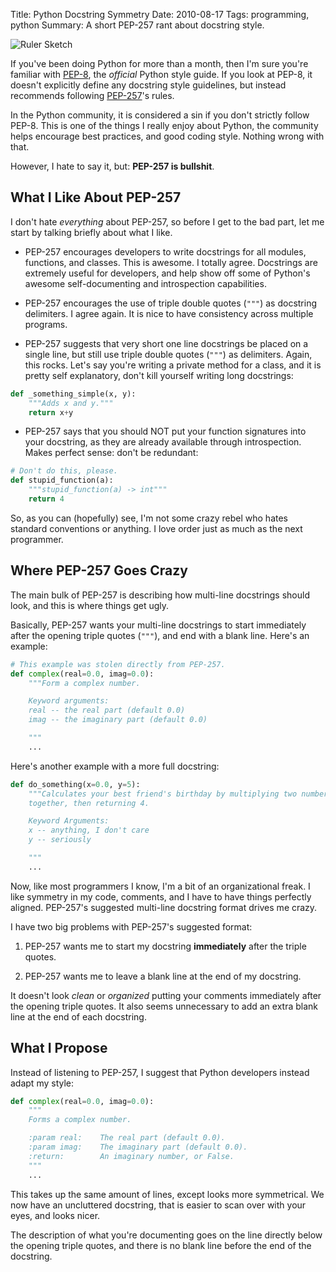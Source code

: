 Title: Python Docstring Symmetry
Date: 2010-08-17
Tags: programming, python
Summary: A short PEP-257 rant about docstring style.


![Ruler Sketch][]


If you've been doing Python for more than a month, then I'm sure you're
familiar with [PEP-8][], the *official* Python style guide.  If you look at
PEP-8, it doesn't explicitly define any docstring style guidelines, but instead
recommends following [PEP-257][]'s rules.

In the Python community, it is considered a sin if you don't strictly follow
PEP-8.  This is one of the things I really enjoy about Python, the community
helps encourage best practices, and good coding style.  Nothing wrong with
that.

However, I hate to say it, but: **PEP-257 is bullshit**.


## What I Like About PEP-257

I don't hate *everything* about PEP-257, so before I get to the bad part, let
me start by talking briefly about what I like.

-   PEP-257 encourages developers to write docstrings for all modules,
    functions, and classes.  This is awesome.  I totally agree.  Docstrings are
    extremely useful for developers, and help show off some of Python's awesome
    self-documenting and introspection capabilities.

-   PEP-257 encourages the use of triple double quotes (`"""`) as docstring
    delimiters.  I agree again.  It is nice to have consistency across multiple
    programs.

-   PEP-257 suggests that very short one line docstrings be placed on a single
    line, but still use triple double quotes (`"""`) as delimiters.  Again,
    this rocks.  Let's say you're writing a private method for a class, and it
    is pretty self explanatory, don't kill yourself writing long docstrings:

```python
def _something_simple(x, y):
    """Adds x and y."""
    return x+y
```

-   PEP-257 says that you should NOT put your function signatures into your
    docstring, as they are already available through introspection.  Makes
    perfect sense: don't be redundant:

```python
# Don't do this, please.
def stupid_function(a):
    """stupid_function(a) -> int"""
    return 4
```

So, as you can (hopefully) see, I'm not some crazy rebel who hates standard
conventions or anything.  I love order just as much as the next programmer.


## Where PEP-257 Goes Crazy

The main bulk of PEP-257 is describing how multi-line docstrings should look,
and this is where things get ugly.

Basically, PEP-257 wants your multi-line docstrings to start immediately after
the opening triple quotes (`"""`), and end with a blank line.  Here's an
example:

```python
# This example was stolen directly from PEP-257.
def complex(real=0.0, imag=0.0):
    """Form a complex number.

    Keyword arguments:
    real -- the real part (default 0.0)
    imag -- the imaginary part (default 0.0)

    """
    ...
```

Here's another example with a more full docstring:

```python
def do_something(x=0.0, y=5):
    """Calculates your best friend's birthday by multiplying two numbers
    together, then returning 4.

    Keyword Arguments:
    x -- anything, I don't care
    y -- seriously

    """
    ...
```

Now, like most programmers I know, I'm a bit of an organizational freak.  I
like symmetry in my code, comments, and I have to have things perfectly
aligned.  PEP-257's suggested multi-line docstring format drives me crazy.

I have two big problems with PEP-257's suggested format:

1.  PEP-257 wants me to start my docstring **immediately** after the triple
    quotes.

2.  PEP-257 wants me to leave a blank line at the end of my docstring.

It doesn't look *clean* or *organized* putting your comments immediately after
the opening triple quotes.  It also seems unnecessary to add an extra blank
line at the end of each docstring.


## What I Propose

Instead of listening to PEP-257, I suggest that Python developers instead adapt
my style:

```python
def complex(real=0.0, imag=0.0):
    """
    Forms a complex number.

    :param real:    The real part (default 0.0).
    :param imag:    The imaginary part (default 0.0).
    :return:        An imaginary number, or False.
    """
    ...
```

This takes up the same amount of lines, except looks more symmetrical.  We now
have an uncluttered docstring, that is easier to scan over with your eyes, and
looks nicer.

The description of what you're documenting goes on the line directly below the
opening triple quotes, and there is no blank line before the end of the
docstring.


  [Ruler Sketch]: {filename}/images/2010/ruler-sketch.png "Ruler Sketch"
  [PEP-8]: http://www.python.org/dev/peps/pep-0008/ "PEP-8"
  [PEP-257]: http://www.python.org/dev/peps/pep-0257 "PEP-257"
